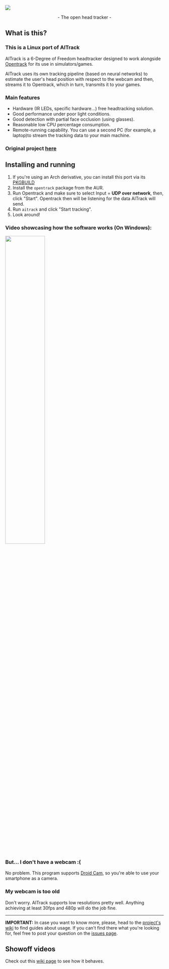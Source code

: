 ![](Images/Logo.png)

<p align="center"> - The open head tracker - </p>

## What is this?

### This is a Linux port of AITrack
AITrack is a 6-Degree of Freedom headtracker designed to work alongside [Opentrack](https://github.com/opentrack/opentrack) for its use in simulators/games. 

AITrack uses its own tracking pipeline (based on neural networks) to estimate the user's head position with respect to the webcam and then, streams it to Opentrack, which in turn, transmits it to your games.

### Main features

* Hardware (IR LEDs, specific hardware...) free headtracking solution.
* Good performance under poor light conditions.
* Good detection with partial face occlusion (using glasses).
* Reasonable low CPU percentage consumption.
* Remote-running capability. You can use a second PC (for example, a laptop)to stream the tracking data to your main machine.


### Original project [here](https://github.com/AIRLegend/aitrack)

## Installing and running

1. If you're using an Arch derivative, you can install this port via its [PKGBUILD](https://github.com/mdk97/aitrack-linux-pkgbuild)
2. Install the `opentrack` package from the AUR.
3. Run Opentrack and make sure to select Input = **UDP over network**, then, click "Start". Opentrack then will be listening for the data AITrack will send.
5. Run `aitrack` and click "Start tracking". 
6. Look around!

### Video showcasing how the software works (On Windows):
[<img src="http://i3.ytimg.com/vi/1B2dlzTlpus/hqdefault.jpg" width="50%">](https://www.youtube.com/watch?v=1B2dlzTlpus&feature=youtu.be)


### But... I don't have a webcam :(

No problem. This program supports [Droid Cam](https://www.dev47apps.com/), so you're able to use your smartphone as a camera.

### My webcam is too old

Don't worry. AITrack supports low resolutions pretty well. Anything achieving at least 30fps and 480p will do the job fine.

---

**IMPORTANT:**
In case you want to know more, please, head to the [project's wiki](https://github.com/AIRLegend/aitrack/wiki) to find guides about usage. If you can't find there what you're looking for, feel free to post your question on the [issues page](https://github.com/AIRLegend/aitracker/issues).

## Showoff videos
Check out this [wiki page](https://github.com/AIRLegend/aitrack/wiki/Videos) to see how it behaves.

